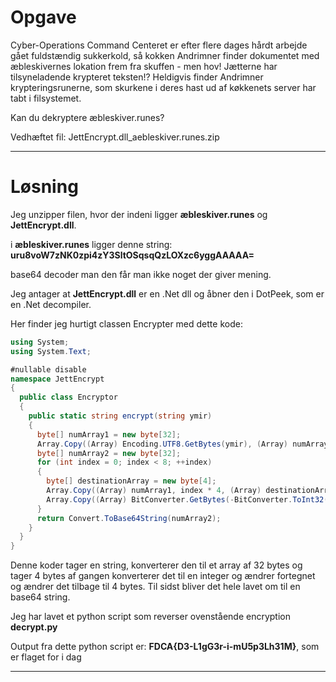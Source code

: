 # Opgave
Cyber-Operations Command Centeret er efter flere dages hårdt arbejde gået fuldstændig sukkerkold, så kokken Andrimner finder dokumentet med æbleskivernes lokation frem fra skuffen - men hov! Jætterne har tilsyneladende krypteret teksten!? Heldigvis finder Andrimner krypteringsrunerne, som skurkene i deres hast ud af køkkenets server har tabt i filsystemet.


Kan du dekryptere æbleskiver.runes?

Vedhæftet fil:  JettEncrypt.dll_aebleskiver.runes.zip

---

# Løsning

Jeg unzipper filen, hvor der indeni ligger **æbleskiver.runes** og **JettEncrypt.dll**.

i **æbleskiver.runes** ligger denne string: **uru8voW7zNK0zpi4zY3SltOSqsqQzLOXzc6yggAAAAA=**

base64 decoder man den får man ikke noget der giver mening.

Jeg antager at **JettEncrypt.dll** er en .Net dll og åbner den i DotPeek, som er en .Net decompiler.

Her finder jeg hurtigt classen Encrypter med dette kode:

```csharp
using System;
using System.Text;

#nullable disable
namespace JettEncrypt
{
  public class Encryptor
  {
    public static string encrypt(string ymir)
    {
      byte[] numArray1 = new byte[32];
      Array.Copy((Array) Encoding.UTF8.GetBytes(ymir), (Array) numArray1, ymir.Length);
      byte[] numArray2 = new byte[32];
      for (int index = 0; index < 8; ++index)
      {
        byte[] destinationArray = new byte[4];
        Array.Copy((Array) numArray1, index * 4, (Array) destinationArray, 0, 4);
        Array.Copy((Array) BitConverter.GetBytes(-BitConverter.ToInt32(destinationArray, 0)), 0, (Array) numArray2, index * 4, 4);
      }
      return Convert.ToBase64String(numArray2);
    }
  }
}
```
Denne koder tager en string, konverterer den til et array af 32 bytes og tager 4 bytes af gangen konverterer det til en integer og ændrer fortegnet og ændrer det tilbage til 4 bytes. Til sidst bliver det hele lavet om til en base64 string.

Jeg har lavet et python script som reverser ovenstående encryption **decrypt.py**

Output fra dette python script er: **FDCA{D3-L1gG3r-i-mU5p3Lh31M}**, som er flaget for i dag

---
